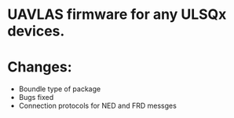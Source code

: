 # UAVLAS firmware for any ULSQx devices.
# Changes: 
* Boundle type of package
* Bugs fixed
* Connection protocols for NED and FRD messges
